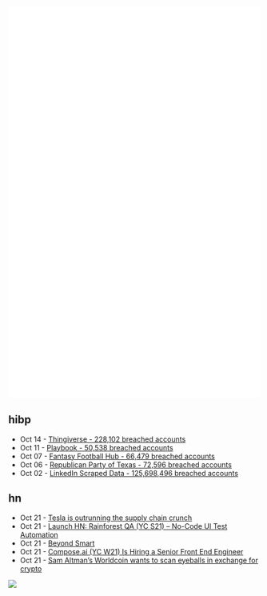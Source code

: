 ![Metrics](https://raw.githubusercontent.com/phixion/phixion/master/metrics.svg)

## hibp

<!--
for https://github.com/phixion/phixion/blob/main/.github/workflows/feeds.yml
-->
<!--START_SECTION:haveibeenpwnd-->
- Oct 14 - [Thingiverse - 228,102 breached accounts](https://haveibeenpwned.com/PwnedWebsites#Thingiverse)
- Oct 11 - [Playbook - 50,538 breached accounts](https://haveibeenpwned.com/PwnedWebsites#Playbook)
- Oct 07 - [Fantasy Football Hub - 66,479 breached accounts](https://haveibeenpwned.com/PwnedWebsites#FantasyFootballHub)
- Oct 06 - [Republican Party of Texas - 72,596 breached accounts](https://haveibeenpwned.com/PwnedWebsites#RepublicanPartyOfTexas)
- Oct 02 - [LinkedIn Scraped Data - 125,698,496 breached accounts](https://haveibeenpwned.com/PwnedWebsites#LinkedInScrape)
<!--END_SECTION:haveibeenpwnd-->

## hn

<!--
for https://github.com/phixion/phixion/blob/main/.github/workflows/feeds.yml
-->
<!--START_SECTION:hn-->
- Oct 21 - [Tesla is outrunning the supply chain crunch](https://www.axios.com/tesla-income-supply-chain-chip-shortage-13de2644-704d-426f-a510-f667de93f1da.html)
- Oct 21 - [Launch HN: Rainforest QA (YC S21) – No-Code UI Test Automation](https://news.ycombinator.com/item?id=28947689)
- Oct 21 - [Beyond Smart](http://paulgraham.com/smart.html)
- Oct 21 - [Compose.ai (YC W21) Is Hiring a Senior Front End Engineer](https://www.ycombinator.com/companies/compose-ai/jobs/vUQpBfl-senior-frontend-engineer)
- Oct 21 - [Sam Altman’s Worldcoin wants to scan eyeballs in exchange for crypto](https://techcrunch.com/2021/10/21/sam-altmans-worldcoin-wants-to-scan-every-humans-eyeball-and-give-them-crypto-in-exchange/)
<!--END_SECTION:hn-->

<!--
for https://yhype.me
-->
![](https://hit.yhype.me/github/profile?user_id=13013670)
